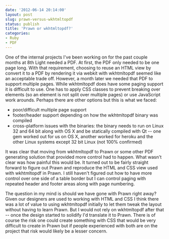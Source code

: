 ```yaml
---
date: '2012-06-14 20:14:00'
layout: post
slug: prawn-versus-wkhtmltopdf
status: publish
title: 'Prawn or wkhtmltopdf?'
categories:
- Ruby
- PDF
---
```


One of the internal projects I've been working on for the past couple months at 8th Light needed a PDF. At first, the PDF only needed to be one page long. With that requirement, choosing to reuse an HTML view by convert it to a PDF by rendering it via webkit with wkhtmltopdf seemed like an acceptable trade off. However, a month later we needed that PDF to support multiple pages. While wkhtmltopdf does have some paging support it is difficult to use. One has to apply CSS classes to prevent breaking over elements (so an element is not split over multiple pages) or use JavaScript work arounds. Perhaps there are other options but this is what we faced:

* poor/difficult multiple page support
* footer/header support depending on how the wkhtmltopdf binary was compiled
* cross-platform issues with the binaries: the binary needs to run on Linux 32 and 64 bit along with OS X and be statically compiled with Qt -- one gem worked out for us on OS X, another worked for heroku and the other Linux systems except 32 bit Linux (not 100% confirmed)

It was clear that moving from wkhtmltopdf to Prawn or some other PDF generating solution that provided more control had to happen. What wasn't clear was how painful this would be. It turned out to be fairly straight forward to figure out Prawn and reproduce the HTML and CSS view used with wkhtmltopdf in Prawn. I still haven't figured out how to have more control over one side of a table border but I can control paging with repeated header and footer areas along with page numbering.

The question in my mind is should we have gone with Prawn right away? Given our designers are used to working with HTML and CSS I think there was a lot of value to using wkhtmltopdf initially to let them tweak the layout without having to learn Prawn. But I would not rely on wkhtmltopdf after that -- once the design started to solidify I'd translate it to Prawn. There is of course the risk one could create something with CSS that would be very difficult to create in Prawn but if people experienced with both are on the project that risk would likely be a lesser concern.
